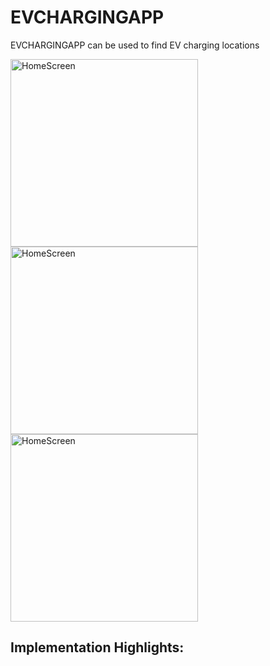 
# EVCHARGINGAPP


EVCHARGINGAPP can be used to find EV charging locations 

<img src="https://github.com/user-attachments/assets/d54c6834-2f0d-43e2-b730-d51b6eb81ed65" alt="HomeScreen" width="300" />
<img src="https://github.com/user-attachments/assets/6ccf1ca4-76f8-463c-86f1-ef9ff3e41e0f" alt="HomeScreen" width="300" />
<img src="https://github.com/user-attachments/assets/5434a179-d118-4ee6-a51b-56a6de463531" alt="HomeScreen" width="300" />


 ## Implementation Highlights:






